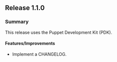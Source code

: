## Release 1.1.0

### Summary

This release uses the Puppet Development Kit (PDK).

#### Features/Improvements

- Implement a CHANGELOG.
